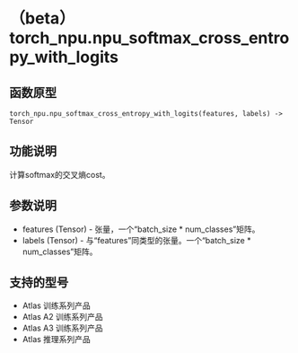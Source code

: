 # （beta）torch_npu.npu_softmax_cross_entropy_with_logits

## 函数原型

```
torch_npu.npu_softmax_cross_entropy_with_logits(features, labels) -> Tensor
```

## 功能说明

计算softmax的交叉熵cost。

## 参数说明

- features (Tensor) - 张量，一个“batch_size \* num_classes”矩阵。
- labels (Tensor) - 与“features”同类型的张量。一个“batch_size \* num_classes”矩阵。

## 支持的型号

- <term>Atlas 训练系列产品</term>
- <term>Atlas A2 训练系列产品</term>
- <term>Atlas A3 训练系列产品</term>
- <term>Atlas 推理系列产品</term>

